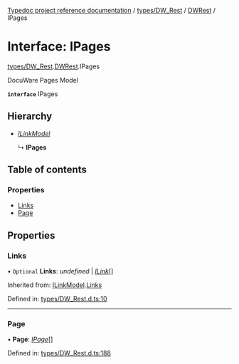 [Typedoc project reference documentation](../README.md) / [types/DW_Rest](../modules/types_dw_rest.md) / [DWRest](../modules/types_dw_rest.dwrest.md) / IPages

# Interface: IPages

[types/DW_Rest](../modules/types_dw_rest.md).[DWRest](../modules/types_dw_rest.dwrest.md).IPages

DocuWare Pages Model

**`interface`** IPages

## Hierarchy

* [*ILinkModel*](types_dw_rest.dwrest.ilinkmodel.md)

  ↳ **IPages**

## Table of contents

### Properties

- [Links](types_dw_rest.dwrest.ipages.md#links)
- [Page](types_dw_rest.dwrest.ipages.md#page)

## Properties

### Links

• `Optional` **Links**: *undefined* \| [*ILink*](types_dw_rest.dwrest.ilink.md)[]

Inherited from: [ILinkModel](types_dw_rest.dwrest.ilinkmodel.md).[Links](types_dw_rest.dwrest.ilinkmodel.md#links)

Defined in: [types/DW_Rest.d.ts:10](https://github.com/DocuWare/REST-Sample-TS/blob/6171aa8/src/types/DW_Rest.d.ts#L10)

___

### Page

• **Page**: [*IPage*](types_dw_rest.dwrest.ipage.md)[]

Defined in: [types/DW_Rest.d.ts:188](https://github.com/DocuWare/REST-Sample-TS/blob/6171aa8/src/types/DW_Rest.d.ts#L188)

